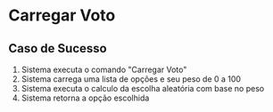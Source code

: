 # Carregar Voto

## Caso de Sucesso
1. Sistema executa o comando "Carregar Voto"
2. Sistema carrega uma lista de opções e seu peso de 0 a 100
3. Sistema executa o calculo da escolha aleatória com base no peso
4. Sistema retorna a opção escolhida